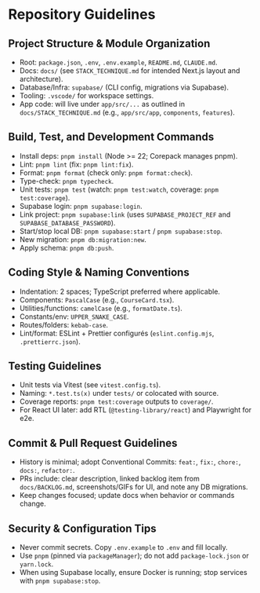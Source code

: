 # Repository Guidelines

## Project Structure & Module Organization

- Root: `package.json`, `.env`, `.env.example`, `README.md`, `CLAUDE.md`.
- Docs: `docs/` (see `STACK_TECHNIQUE.md` for intended Next.js layout and architecture).
- Database/Infra: `supabase/` (CLI config, migrations via Supabase).
- Tooling: `.vscode/` for workspace settings.
- App code: will live under `app/src/...` as outlined in `docs/STACK_TECHNIQUE.md` (e.g., `app/src/app`, `components`, `features`).

## Build, Test, and Development Commands

- Install deps: `pnpm install` (Node >= 22; Corepack manages pnpm).
- Lint: `pnpm lint` (fix: `pnpm lint:fix`).
- Format: `pnpm format` (check only: `pnpm format:check`).
- Type-check: `pnpm typecheck`.
- Unit tests: `pnpm test` (watch: `pnpm test:watch`, coverage: `pnpm test:coverage`).
- Supabase login: `pnpm supabase:login`.
- Link project: `pnpm supabase:link` (uses `SUPABASE_PROJECT_REF` and `SUPABASE_DATABASE_PASSWORD`).
- Start/stop local DB: `pnpm supabase:start` / `pnpm supabase:stop`.
- New migration: `pnpm db:migration:new`.
- Apply schema: `pnpm db:push`.

## Coding Style & Naming Conventions

- Indentation: 2 spaces; TypeScript preferred where applicable.
- Components: `PascalCase` (e.g., `CourseCard.tsx`).
- Utilities/functions: `camelCase` (e.g., `formatDate.ts`).
- Constants/env: `UPPER_SNAKE_CASE`.
- Routes/folders: `kebab-case`.
- Lint/format: ESLint + Prettier configurés (`eslint.config.mjs`, `.prettierrc.json`).

## Testing Guidelines

- Unit tests via Vitest (see `vitest.config.ts`).
- Naming: `*.test.ts(x)` under `tests/` or colocated with source.
- Coverage reports: `pnpm test:coverage` outputs to `coverage/`.
- For React UI later: add RTL (`@testing-library/react`) and Playwright for e2e.

## Commit & Pull Request Guidelines

- History is minimal; adopt Conventional Commits: `feat:`, `fix:`, `chore:`, `docs:`, `refactor:`.
- PRs include: clear description, linked backlog item from `docs/BACKLOG.md`, screenshots/GIFs for UI, and note any DB migrations.
- Keep changes focused; update docs when behavior or commands change.

## Security & Configuration Tips

- Never commit secrets. Copy `.env.example` to `.env` and fill locally.
- Use `pnpm` (pinned via `packageManager`); do not add `package-lock.json` or `yarn.lock`.
- When using Supabase locally, ensure Docker is running; stop services with `pnpm supabase:stop`.
